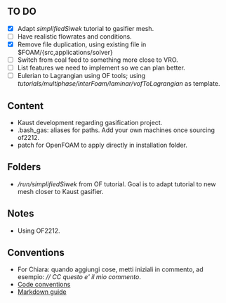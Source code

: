 ## TO DO

- [x] Adapt *simplifiedSiwek* tutorial to gasifier mesh. 
- [ ] Have realistic flowrates and conditions.
- [x] Remove file duplication, using existing file in $FOAM/{src,applications/solver}
- [ ] Switch from coal feed to something more close to VRO. 
- [ ] List features we need to implement so we can plan better.
- [ ] Eulerian to Lagrangian using OF tools; using *tutorials/multiphase/interFoam/laminar/vofToLagrangian* as template.

## Content

* Kaust development regarding gasification project.
* .bash_gas: aliases for paths. Add your own machines once sourcing of2212.
* patch for OpenFOAM to apply directly in installation folder.

## Folders
* */run/simplifiedSiwek* from OF tutorial. Goal is to adapt tutorial to new mesh closer to Kaust gasifier.

## Notes

* Using OF2212.

## Conventions

* For Chiara: quando aggiungi cose, metti iniziali in commento, ad esempio: *// CC questo  e' il mio commento*. 
* [Code conventions](https://develop.openfoam.com/Development/openfoam/-/wikis/pages)
* [Markdown guide](https://docs.github.com/en/get-started/writing-on-github/getting-started-with-writing-and-formatting-on-github/quickstart-for-writing-on-github)

